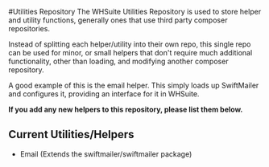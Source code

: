#Utilities Repository
The WHSuite Utilities Repository is used to store helper and utility functions, generally ones that use third party composer repositories.

Instead of splitting each helper/utility into their own repo, this single repo can be used for minor, or small helpers that don't require much additional functionality, other than loading, and modifying another composer repository.

A good example of this is the email helper. This simply loads up SwiftMailer and configures it, providing an interface for it in WHSuite.

**If you add any new helpers to this repository, please list them below.**

## Current Utilities/Helpers

- Email (Extends the swiftmailer/swiftmailer package)